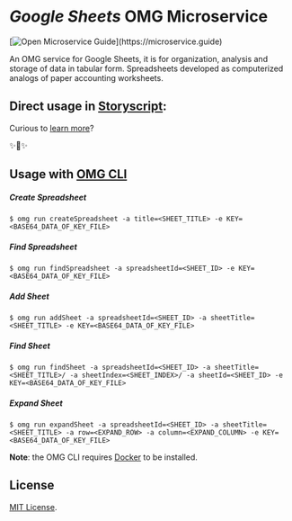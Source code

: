 # _Google Sheets_ OMG Microservice

[![Open Microservice Guide](https://img.shields.io/badge/OMG%20Enabled-👍-green.svg?)](https://microservice.guide)

An OMG service for Google Sheets, it is for organization, analysis and storage of data in tabular form. Spreadsheets developed as computerized analogs of paper accounting worksheets.

## Direct usage in [Storyscript](https://storyscript.io/):

Curious to [learn more](https://docs.storyscript.io/)?

✨🍰✨

## Usage with [OMG CLI](https://www.npmjs.com/package/omg)

##### Create Spreadsheet
```shell
$ omg run createSpreadsheet -a title=<SHEET_TITLE> -e KEY=<BASE64_DATA_OF_KEY_FILE>
```
##### Find Spreadsheet
```shell
$ omg run findSpreadsheet -a spreadsheetId=<SHEET_ID> -e KEY=<BASE64_DATA_OF_KEY_FILE>
```
##### Add Sheet
```shell
$ omg run addSheet -a spreadsheetId=<SHEET_ID> -a sheetTitle=<SHEET_TITLE> -e KEY=<BASE64_DATA_OF_KEY_FILE>
```
##### Find Sheet
```shell
$ omg run findSheet -a spreadsheetId=<SHEET_ID> -a sheetTitle=<SHEET_TITLE>/ -a sheetIndex=<SHEET_INDEX>/ -a sheetId=<SHEET_ID> -e KEY=<BASE64_DATA_OF_KEY_FILE>
```
##### Expand Sheet
```shell
$ omg run expandSheet -a spreadsheetId=<SHEET_ID> -a sheetTitle=<SHEET_TITLE> -a row=<EXPAND_ROW> -a column=<EXPAND_COLUMN> -e KEY=<BASE64_DATA_OF_KEY_FILE>
```

**Note**: the OMG CLI requires [Docker](https://docs.docker.com/install/) to be installed.

## License
[MIT License](https://github.com/heaptracetechnology/google-sheets/blob/master/LICENSE).
